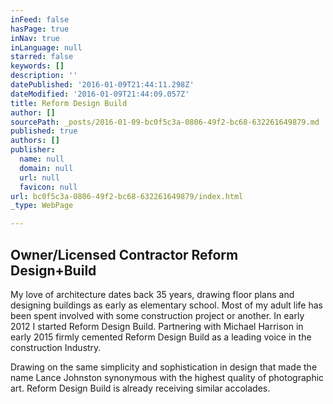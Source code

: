 ```yaml
---
inFeed: false
hasPage: true
inNav: true
inLanguage: null
starred: false
keywords: []
description: ''
datePublished: '2016-01-09T21:44:11.298Z'
dateModified: '2016-01-09T21:44:09.057Z'
title: Reform Design Build
author: []
sourcePath: _posts/2016-01-09-bc0f5c3a-0806-49f2-bc68-632261649879.md
published: true
authors: []
publisher:
  name: null
  domain: null
  url: null
  favicon: null
url: bc0f5c3a-0806-49f2-bc68-632261649879/index.html
_type: WebPage

---
```

## 

## 

## Owner/Licensed Contractor  Reform Design+Build

My love of architecture dates back 35 years, drawing floor plans and designing buildings as early as elementary school.  Most of my adult life has been spent involved with some construction project or another.  In early 2012 I started Reform Design Build.  Partnering with Michael Harrison in early 2015 firmly cemented Reform Design Build as a leading voice in the construction Industry.

Drawing on the same simplicity and sophistication in design that made the name Lance Johnston synonymous with the highest quality of photographic art. Reform Design Build is already receiving similar accolades.